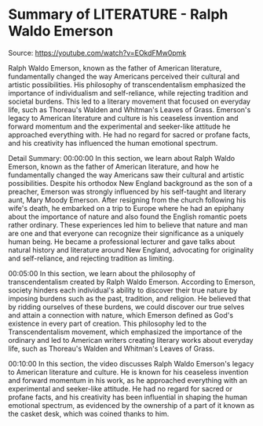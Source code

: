 # Summary of LITERATURE - Ralph Waldo Emerson

Source: https://youtube.com/watch?v=EOkdFMw0pmk

Ralph Waldo Emerson, known as the father of American literature, fundamentally changed the way Americans perceived their cultural and artistic possibilities. His philosophy of transcendentalism emphasized the importance of individualism and self-reliance, while rejecting tradition and societal burdens. This led to a literary movement that focused on everyday life, such as Thoreau's Walden and Whitman's Leaves of Grass. Emerson's legacy to American literature and culture is his ceaseless invention and forward momentum and the experimental and seeker-like attitude he approached everything with. He had no regard for sacred or profane facts, and his creativity has influenced the human emotional spectrum.

Detail Summary: 
00:00:00
In this section, we learn about Ralph Waldo Emerson, known as the father of American literature, and how he fundamentally changed the way Americans saw their cultural and artistic possibilities. Despite his orthodox New England background as the son of a preacher, Emerson was strongly influenced by his self-taught and literary aunt, Mary Moody Emerson. After resigning from the church following his wife's death, he embarked on a trip to Europe where he had an epiphany about the importance of nature and also found the English romantic poets rather ordinary. These experiences led him to believe that nature and man are one and that everyone can recognize their significance as a uniquely human being. He became a professional lecturer and gave talks about natural history and literature around New England, advocating for originality and self-reliance, and rejecting tradition as limiting.

00:05:00
In this section, we learn about the philosophy of transcendentalism created by Ralph Waldo Emerson. According to Emerson, society hinders each individual's ability to discover their true nature by imposing burdens such as the past, tradition, and religion. He believed that by ridding ourselves of these burdens, we could discover our true selves and attain a connection with nature, which Emerson defined as God's existence in every part of creation. This philosophy led to the Transcendentalism movement, which emphasized the importance of the ordinary and led to American writers creating literary works about everyday life, such as Thoreau's Walden and Whitman's Leaves of Grass.

00:10:00
In this section, the video discusses Ralph Waldo Emerson's legacy to American literature and culture. He is known for his ceaseless invention and forward momentum in his work, as he approached everything with an experimental and seeker-like attitude. He had no regard for sacred or profane facts, and his creativity has been influential in shaping the human emotional spectrum, as evidenced by the ownership of a part of it known as the casket desk, which was coined thanks to him.

